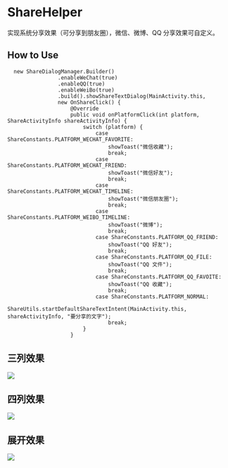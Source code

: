 # ShareHelper

实现系统分享效果（可分享到朋友圈），微信、微博、QQ 分享效果可自定义。  


## How to Use
      new ShareDialogManager.Builder()
                    .enableWeChat(true)
                    .enableQQ(true)
                    .enableWeiBo(true)
                    .build().showShareTextDialog(MainActivity.this,
                    new OnShareClick() {
                        @Override
                        public void onPlatformClick(int platform, ShareActivityInfo shareActivityInfo) {
                            switch (platform) {
                                case ShareConstants.PLATFORM_WECHAT_FAVORITE:
                                    showToast("微信收藏");
                                    break;
                                case ShareConstants.PLATFORM_WECHAT_FRIEND:
                                    showToast("微信好友");
                                    break;
                                case ShareConstants.PLATFORM_WECHAT_TIMELINE:
                                    showToast("微信朋友圈");
                                    break;
                                case ShareConstants.PLATFORM_WEIBO_TIMELINE:
                                    showToast("微博");
                                    break;
                                case ShareConstants.PLATFORM_QQ_FRIEND:
                                    showToast("QQ 好友");
                                    break;
                                case ShareConstants.PLATFORM_QQ_FILE:
                                    showToast("QQ 文件");
                                    break;
                                case ShareConstants.PLATFORM_QQ_FAVOITE:
                                    showToast("QQ 收藏");
                                    break;
                                case ShareConstants.PLATFORM_NORMAL:
                                    ShareUtils.startDefaultShareTextIntent(MainActivity.this, shareActivityInfo, "要分享的文字");
                                    break;
                            }
                        }


## 三列效果
![](http://ww3.sinaimg.cn/mw690/6db4aff6jw1fariapn5rqj20u01hck0q.jpg)

## 四列效果
![](http://ww3.sinaimg.cn/mw690/6db4aff6jw1farib932gyj21401z44cz.jpg)

## 展开效果
![](http://ww4.sinaimg.cn/mw690/6db4aff6jw1farib2nvv4j21401z47g4.jpg)
